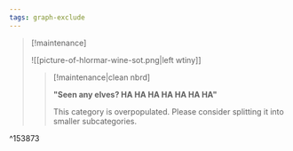 ```yaml
---
tags: graph-exclude
---
```

> [!maintenance] 
> 
> ![[picture-of-hlormar-wine-sot.png|left wtiny]]
> 
> > [!maintenance|clean nbrd]
> > 
> > **"Seen any elves? HA HA HA HA HA HA HA"**
> > 
> > This category is overpopulated. Please consider splitting it into smaller subcategories.

^153873

